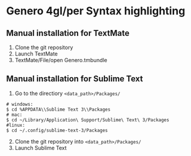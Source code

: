 Genero 4gl/per Syntax highlighting
==================================

Manual installation for TextMate
--------------------------------

1. Clone the git repository
2. Launch TextMate
3. TextMate/File/open Genero.tmbundle

Manual installation for Sublime Text
------------------------------------

1. Go to the directiory ```<data_path>/Packages/```

```shell
# windows:
$ cd %APPDATA\\Sublime Text 3\\Packages
# mac:
$ cd ~/Library/Application\ Support/Sublime\ Text\ 3/Packages
#linux:
$ cd ~/.config/sublime-text-3/Packages
```

2. Clone the git repository into ```<data_path>/Packages/```
3. Launch Sublime Text
